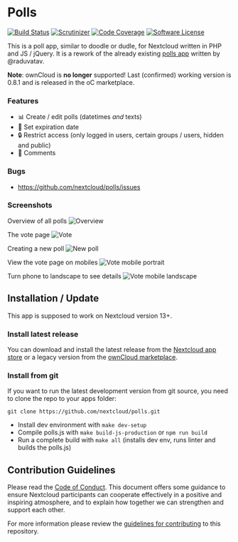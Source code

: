 # Polls

[![Build Status](https://img.shields.io/travis/nextcloud/polls.svg?style=flat-square)](https://travis-ci.org/nextcloud/polls)
[![Scrutinizer](https://img.shields.io/scrutinizer/g/nextcloud/polls.svg?style=flat-square)](https://scrutinizer-ci.com/g/nextcloud/polls)
[![Code Coverage](https://img.shields.io/scrutinizer/coverage/g/nextcloud/polls.svg?style=flat-square)](https://scrutinizer-ci.com/g/nextcloud/polls)
[![Software License](https://img.shields.io/badge/license-AGPL-brightgreen.svg?style=flat-square)](LICENSE)

This is a poll app, similar to doodle or dudle, for Nextcloud written in PHP and JS / jQuery.
It is a rework of the already existing [polls app](https://github.com/raduvatav/polls) written by @raduvatav.

**Note**: ownCloud is **no longer** supported! Last (confirmed) working version is 0.8.1 and is released in the oC marketplace.

### Features
- :bar_chart: Create / edit polls (datetimes _and_ texts)
- :date: Set expiration date
- :lock: Restrict access (only logged in users, certain groups / users, hidden and public)
- :speech_balloon: Comments

### Bugs
- https://github.com/nextcloud/polls/issues

### Screenshots
Overview of all polls
![Overview](https://github.com/nextcloud/polls/blob/master/screenshots/overview.png)

The vote page
![Vote](https://github.com/nextcloud/polls/blob/master/screenshots/vote.png)

Creating a new poll
![New poll](https://github.com/nextcloud/polls/blob/master/screenshots/edit-poll.png)

View the vote page on mobiles
![Vote mobile portrait](https://github.com/nextcloud/polls/blob/master/screenshots/vote-mobile-portrait.png)

Turn phone to landscape to see details
![Vote mobile landscape](https://github.com/nextcloud/polls/blob/master/screenshots/vote-mobile-landscape.png)

## Installation / Update
This app is supposed to work on Nextcloud version 13+.

### Install latest release
You can download and install the latest release from the [Nextcloud app store](https://apps.nextcloud.com/apps/polls) or a legacy version from the [ownCloud marketplace](https://marketplace.owncloud.com/apps/polls).

### Install from git
If you want to run the latest development version from git source, you need to clone the repo to your apps folder:

```
git clone https://github.com/nextcloud/polls.git
```

* Install dev environment with ```make dev-setup```
* Compile polls.js with ```make build-js-production``` or ```npm run build```
* Run a complete build with ```make all``` (installs dev env, runs linter and builds the polls.js)

## Contribution Guidelines
Please read the [Code of Conduct](https://nextcloud.com/community/code-of-conduct/). This document offers some guidance 
to ensure Nextcloud participants can cooperate effectively in a positive and inspiring atmosphere, and to explain how together 
we can strengthen and support each other.

For more information please review the [guidelines for contributing](https://github.com/nextcloud/server/blob/master/CONTRIBUTING.md) to this repository.
